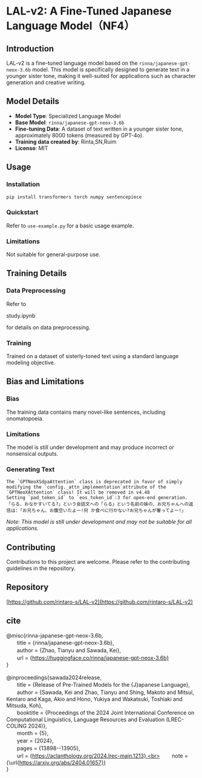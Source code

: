 # LAL-v2: A Fine-Tuned Japanese Language Model（NF4）

## Introduction
LAL-v2 is a fine-tuned language model based on the `rinna/japanese-gpt-neox-3.6b` model. This model is specifically designed to generate text in a younger sister tone, making it well-suited for applications such as character generation and creative writing.

## Model Details
- **Model Type**: Specialized Language Model
- **Base Model**: `rinna/japanese-gpt-neox-3.6b`
- **Fine-tuning Data**: A dataset of text written in a younger sister tone, approximately 8000 tokens (measured by GPT-4o).
- **Training data created by**: Rinta,SN,Ruim
- **License**: MIT

## Usage

### Installation
```bash
pip install transformers torch numpy sentencepiece
```

### Quickstart
Refer to `use-example.py` for a basic usage example.

### Limitations
Not suitable for general-purpose use.

## Training Details

### Data Preprocessing
Refer to 

study.ipynb

 for details on data preprocessing.

### Training
Trained on a dataset of sisterly-toned text using a standard language modeling objective.

## Bias and Limitations

### Bias
The training data contains many novel-like sentences, including onomatopoeia.


### Limitations
The model is still under development and may produce incorrect or nonsensical outputs.

### Generating Text
```
The `GPTNeoXSdpaAttention` class is deprecated in favor of simply modifying the `config._attn_implementation`attribute of the `GPTNeoXAttention` class! It will be removed in v4.48
Setting `pad_token_id` to `eos_token_id`:3 for open-end generation.
「らる、おなかすいてる?」という会話文への「らる」という名前の妹の、お兄ちゃんへの返信は:「お兄ちゃん、お腹空いたよー!何 か食べに行かない?お兄ちゃんが奢ってよー!」
```
*Note: This model is still under development and may not be suitable for all applications.*

## Contributing
Contributions to this project are welcome. Please refer to the contributing guidelines in the repository.

## Repository
[https://github.com/rintaro-s/LAL-v2](https://github.com/rintaro-s/LAL-v2)

## cite

@misc{rinna-japanese-gpt-neox-3.6b,<br>
　　title = {rinna/japanese-gpt-neox-3.6b},<br>
　　author = {Zhao, Tianyu and Sawada, Kei},<br>
　　url = {https://huggingface.co/rinna/japanese-gpt-neox-3.6b}<br>
}<br>
<br>
@inproceedings{sawada2024release,<br>
　　title = {Release of Pre-Trained Models for the {J}apanese Language},<br>
　　author = {Sawada, Kei and Zhao, Tianyu and Shing, Makoto and Mitsui, Kentaro and Kaga, Akio and Hono, Yukiya and Wakatsuki, Toshiaki and Mitsuda, Koh},<br>
　　booktitle = {Proceedings of the 2024 Joint International Conference on Computational Linguistics, Language Resources and Evaluation (LREC-COLING 2024)},<br>
　　month = {5},<br>
　　year = {2024},<br>
　　pages = {13898--13905},<br>
　　url = {https://aclanthology.org/2024.lrec-main.1213},<br>
　　note = {\url{https://arxiv.org/abs/2404.01657}}<br>
}
